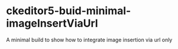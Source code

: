 # ckeditor5-buid-minimal-imageInsertViaUrl
A minimal build to show how to integrate image insertion via url only
